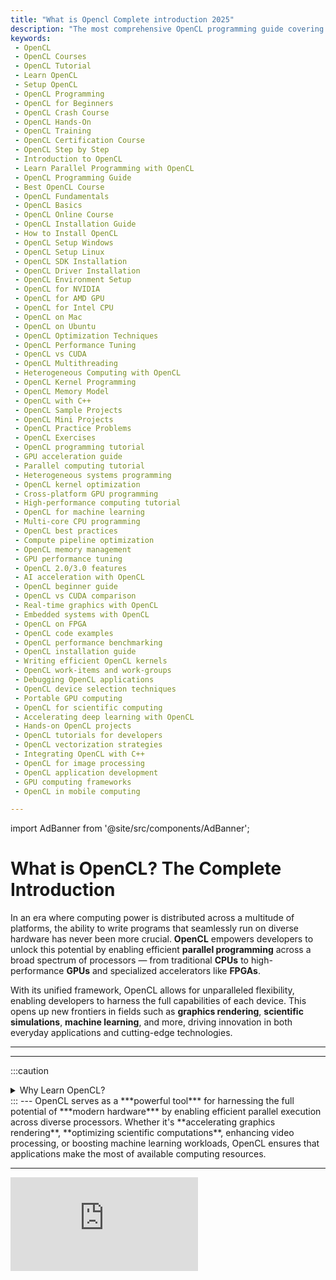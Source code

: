 ```yaml
---
title: "What is Opencl Complete introduction 2025"
description: "The most comprehensive OpenCL programming guide covering architecture, kernel optimization, GPU/CPU acceleration, and real-world applications with hands-on code examples."
keywords: 
 - OpenCL  
 - OpenCL Courses  
 - OpenCL Tutorial  
 - Learn OpenCL  
 - Setup OpenCL  
 - OpenCL Programming  
 - OpenCL for Beginners  
 - OpenCL Crash Course  
 - OpenCL Hands-On  
 - OpenCL Training  
 - OpenCL Certification Course  
 - OpenCL Step by Step  
 - Introduction to OpenCL  
 - Learn Parallel Programming with OpenCL  
 - OpenCL Programming Guide  
 - Best OpenCL Course  
 - OpenCL Fundamentals  
 - OpenCL Basics  
 - OpenCL Online Course  
 - OpenCL Installation Guide  
 - How to Install OpenCL  
 - OpenCL Setup Windows  
 - OpenCL Setup Linux  
 - OpenCL SDK Installation  
 - OpenCL Driver Installation  
 - OpenCL Environment Setup  
 - OpenCL for NVIDIA  
 - OpenCL for AMD GPU  
 - OpenCL for Intel CPU  
 - OpenCL on Mac  
 - OpenCL on Ubuntu  
 - OpenCL Optimization Techniques  
 - OpenCL Performance Tuning  
 - OpenCL vs CUDA  
 - OpenCL Multithreading  
 - Heterogeneous Computing with OpenCL  
 - OpenCL Kernel Programming  
 - OpenCL Memory Model  
 - OpenCL with C++  
 - OpenCL Sample Projects  
 - OpenCL Mini Projects  
 - OpenCL Practice Problems  
 - OpenCL Exercises  
 - OpenCL programming tutorial  
 - GPU acceleration guide  
 - Parallel computing tutorial  
 - Heterogeneous systems programming  
 - OpenCL kernel optimization  
 - Cross-platform GPU programming  
 - High-performance computing tutorial  
 - OpenCL for machine learning  
 - Multi-core CPU programming  
 - OpenCL best practices  
 - Compute pipeline optimization  
 - OpenCL memory management  
 - GPU performance tuning  
 - OpenCL 2.0/3.0 features  
 - AI acceleration with OpenCL  
 - OpenCL beginner guide  
 - OpenCL vs CUDA comparison  
 - Real-time graphics with OpenCL  
 - Embedded systems with OpenCL  
 - OpenCL on FPGA  
 - OpenCL code examples  
 - OpenCL performance benchmarking  
 - OpenCL installation guide  
 - Writing efficient OpenCL kernels  
 - OpenCL work-items and work-groups  
 - Debugging OpenCL applications  
 - OpenCL device selection techniques  
 - Portable GPU computing  
 - OpenCL for scientific computing  
 - Accelerating deep learning with OpenCL  
 - Hands-on OpenCL projects  
 - OpenCL tutorials for developers  
 - OpenCL vectorization strategies  
 - Integrating OpenCL with C++  
 - OpenCL for image processing  
 - OpenCL application development  
 - GPU computing frameworks  
 - OpenCL in mobile computing  

---
```


import AdBanner from '@site/src/components/AdBanner';

# What is OpenCL? The Complete Introduction

In an era where computing power is distributed across a multitude of platforms, the ability to write programs that seamlessly run on diverse hardware has never been more crucial. **OpenCL** empowers developers to unlock this potential by enabling efficient **parallel programming** across a broad spectrum of processors — from traditional **CPUs** to high-performance **GPUs** and specialized accelerators like **FPGAs**. 

With its unified framework, OpenCL allows for unparalleled flexibility, enabling developers to harness the full capabilities of each device. This opens up new frontiers in fields such as **graphics rendering**, **scientific simulations**, **machine learning**, and more, driving innovation in both everyday applications and cutting-edge technologies.

---


<div>
   <AdBanner />
</div>


---
:::caution

<details>
<summary> Why Learn OpenCL? </summary>

Learning OpenCL is valuable for developers, researchers, and engineers working in high-performance computing (HPC), machine learning, real-time graphics, or any field where compute-intensive tasks are required. Here’s why:

- **Hardware-Agnostic Skills**: OpenCL teaches you to write code that works on various platforms — not just one brand or device family.
- **Parallel Programming Proficiency**: It helps you build a strong foundation in parallelism — a must-have skill in modern computing.
- **Future-Proofing Your Knowledge**: With the industry's shift toward heterogeneous computing (e.g., CPUs + GPUs + accelerators), OpenCL makes you adaptable across platforms.
- **Optimization Control**: OpenCL offers low-level access to memory and execution models, allowing for fine-tuned performance optimizations.
- **Cross-Industry Demand**: Whether you're in AI, finance, biotech, or embedded systems, OpenCL is used where speed and efficiency matter.

Whether you're building a graphics pipeline or accelerating data analysis on edge devices, OpenCL empowers you to write portable and high-performance code.
</details>
:::
---
OpenCL serves as a ***powerful tool*** for harnessing the full potential of ***modern hardware*** by enabling efficient parallel execution across diverse processors.
 Whether it's **accelerating graphics rendering**, **optimizing scientific computations**, enhancing video processing, or boosting machine learning workloads, OpenCL ensures that applications make the most of available computing resources.


---
<div>
<AdBanner />
</div>


<div style={{ position: 'relative', paddingBottom: '56.25%', height: 0, overflow: 'hidden', marginTop: '20px' }}>
  <iframe
    src="https://www.youtube.com/embed/J9trN17VDOY"
    title="CompilerSutra: Watch Video"
    style={{ position: 'absolute', top: 0, left: 0, width: '100%', height: '100%' }}
    frameBorder="0"
    allow="accelerometer; autoplay; clipboard-write; encrypted-media; gyroscope; picture-in-picture; web-share"
    allowFullScreen
  />
</div>


## Table of Contents

1. [Introduction to OpenCL](#1-introduction-to-opencl)
2. [Key Components of OpenCL](#2-key-components-of-opencl)
   * [Platform Model](#21-platform-model)
   * [Execution Model](#22-execution-model)
   * [Memory Hierarchy](#23-memory-hierarchy)
3. [How OpenCL Works: Programming Model](#3-how-opencl-works-programming-model)
4. [Performance Advantages](#4-performance-advantages)
5. [Real-World Applications of OpenCL](#5-real-world-applications-of-opencl)
6. [Common Pitfalls in OpenCL Programming](#6-common-pitfalls-in-opencl-programming)
7. [OpenCL vs Alternatives](#7-opencl-vs-alternatives)
8. [Expert Insights & What's Next](#8-expert-insights--whats-next)

---

<div>
<AdBanner />
</div>


## 1. Introduction to OpenCL

**OpenCL (Open Computing Language)** is an open, royalty-free standard developed by the [Khronos Group](https://www.khronos.org/opencl/) for writing parallel programs that execute across heterogeneous platforms. 

OpenCL is a robust and ``versatile framework`` designed to enable efficient parallel programming across a wide array of hardware platforms. It allows developers to write code that can execute seamlessly on multiple types of processors, including general-purpose CPUs, high-performance GPUs, specialized FPGAs, and DSPs. By providing a unified programming model, OpenCL abstracts away the complexities of hardware-specific architectures, allowing code to be portable and scalable across different devices.

Through its standardized interface, ``OpenCL offers`` fine-grained control over parallel ***execution, memory management, and synchronization, empowering developers to optimize their applications for maximum performance***.

---
:::important
 It supports both ***task-based*** and ***data-based*** parallelism, making it suitable for a variety of applications ranging from scientific simulations and machine learning to real-time graphics rendering and video processing. 
 :::
 ---


 >***As a result, OpenCL enables the development of high-performance applications that can efficiently utilize the computational power of heterogeneous systems, regardless of the underlying hardware***.
---

With OpenCL, developers can unlock the full potential of a system, taking advantage of the parallel processing capabilities of modern processors to speed up complex workloads and achieve significant performance gains.

:::tip
<details>
<summary><strong>Heterogeneous Program vs. Heterogeneous Platform</strong> 📊</summary>

A **heterogeneous program** is software written to utilize different types of processors (CPU, GPU, TPU, etc.).  
A **heterogeneous platform** is the hardware system made up of those diverse processing units.

| Aspect                  | Heterogeneous Program                           | Heterogeneous Platform                          |
|------------------------|--------------------------------------------------|-------------------------------------------------|
| Definition             | Software using multiple processor types         | System with multiple processor types            |
| Focus                  | How tasks are divided and run                   | What hardware components are available          |
| Example                | ML code running on CPU & GPU                    | A laptop with CPU, GPU, and NPU                 |
| Goal                   | Efficiency and speed in execution               | Flexibility and optimized performance           |
| Dependency             | Depends on heterogeneous platform               | Independent of specific programs                |

</details>
:::

<div>
<AdBanner />
</div>


This unified model helps eliminate the need for platform-specific codebases, allowing for greater code reusability and simplified development workflows. OpenCL applications are particularly well-suited for domains like **scientific computing**, **image processing**, **financial modeling**, and **machine learning**, where performance across multiple hardware types is critical.

> 💡 **Tip**: Think of OpenCL as a universal translator that lets your code speak to CPUs, GPUs, and other processors using the same language.
  
---

<div>
<AdBanner />
</div>


:::note
<details>
<summary> Why OpenCL? </summary>

* **Cross-Platform Compatibility**: Run the same OpenCL code on different hardware without modification. This makes development faster and maintenance easier, especially when targeting diverse devices from vendors like Intel, AMD, NVIDIA, or ARM.
* **Scalable Parallelism**: Supports fine-grained (data-level) and coarse-grained (task-level) parallelism. Whether you’re parallelizing a simple image filter or a complex simulation, OpenCL can adapt to the scale and complexity of the computation.
* **Vendor-Neutral**: No dependency on a specific vendor ecosystem (unlike CUDA with NVIDIA). This means you avoid lock-in, and your applications can run on a wider range of devices, from embedded processors to high-performance clusters.
* **Standardized API**: Backed by the Khronos Group, ensuring future support and extensibility. As the ecosystem evolves, OpenCL continues to grow with consistent updates, support for new features, and collaboration among industry leaders.
</details>
:::

<div>
<AdBanner />
</div>


:::tip
<details>
<summary> Why Was OpenCL Created? </summary>

The computing world has rapidly shifted from single-core to multi-core processors, and now toward highly parallel architectures like GPUs and FPGAs. This evolution has led to a massive increase in computing power, but also in complexity for software developers.

However, programming these different hardware types required different tools and languages. This lack of portability and standardization was a major barrier for developers. Writing performance-critical code meant rewriting and optimizing for each hardware type individually—an expensive and error-prone process.

OpenCL was introduced to solve this by providing a **common language** for all compute devices. It allows developers to write code once and run it on various hardware, enabling better utilization of system resources and reducing development costs. With OpenCL, developers can abstract the hardware differences and focus on parallel logic, trusting the runtime and driver implementations to handle the specifics.

> 📝 **Note**: OpenCL was designed to be an open standard to prevent vendor lock-in and to help developers scale across hardware platforms. Its mission is to unify the fragmented landscape of high-performance computing into a consistent and portable programming model.
</details>
:::
---
<div>
<AdBanner />
</div>



## 2. Key Components of OpenCL

OpenCL (Open Computing Language) provides a framework to develop parallel programs that can execute across a wide variety of compute devices, including CPUs, GPUs, FPGAs, and other accelerators. The architecture is designed to maximize parallelism, enabling high-performance computing on heterogeneous platforms.

```mermaid
graph TD
    A[Host Program] -->|Commands| B[Compute Devices]
    B --> C[CPU]
    B --> D[GPU]
    B --> E[FPGA]
    B --> F[Other Accelerators]
```
<details>
<summary> Digram Explanation </summary>

As illustrated in the diagram above, the **OpenCL system** consists of a **Host Program** (typically running on a CPU) that interacts with various **Compute Devices** such as CPUs, GPUs, FPGAs, or other accelerators through the OpenCL runtime. The Host Program sends commands to the Compute Devices, which are responsible for executing the parallel tasks defined by OpenCL kernels. Each type of compute device has specific capabilities:

- **CPU**: Handles general-purpose tasks and is efficient at executing serial operations.
- **GPU**: Specializes in highly parallel computations, making it ideal for tasks like graphics rendering or scientific computing.
- **FPGA**: Field-Programmable Gate Arrays provide specialized hardware for certain tasks requiring parallelism and customization.
- **Other Accelerators**: Devices like **TPUs** (Tensor Processing Units) or other specialized hardware tailored for specific types of computations.

This architecture allows for flexible and efficient parallel processing across a diverse range of hardware, enabling a wide variety of applications in scientific computing, machine learning, and graphics rendering.

<div>
<AdBanner />
</div>

</details>

### 2.1 Platform Model

The **Platform Model** in OpenCL defines the relationship between the **host** (typically a CPU) and **compute devices** (such as GPUs, FPGAs, and other accelerators). The OpenCL runtime connects the host and the devices, allowing efficient parallel processing through coordinated execution.

#### Key Components

- **Host Program**: The host program runs on the CPU and is responsible for managing the OpenCL tasks. It coordinates memory allocation, kernel execution, and the overall control of the OpenCL program.
  
- **Compute Devices**: These devices execute OpenCL kernels and include:
  - **CPU (Central Processing Unit)**: Typically handles serial or control-oriented tasks.
  - **GPU (Graphics Processing Unit)**: Performs parallel tasks, especially suited for computations involving massive data sets, like graphics rendering or scientific computing.
  - **FPGA (Field-Programmable Gate Array)**: Hardware accelerator for custom parallel tasks, providing flexibility for specialized operations.
  - **Other Accelerators**: These include **TPUs (Tensor Processing Units)** and other specialized hardware accelerators designed to execute specific types of calculations more efficiently.

The **Platform Model** abstracts these various devices, allowing developers to write portable code that can be executed on different types of hardware without modification.

> 📝 **Summary**: OpenCL allows for a unified interface to access a variety of compute devices, such as CPUs, GPUs, and FPGAs. This architecture facilitates efficient parallel processing across heterogeneous platforms.

| Component               | Description                                         |
| ----------------------- | --------------------------------------------------- |
| Host                    | Manages OpenCL objects, memory, and execution flow  |
| Device                  | Executes OpenCL kernels (e.g., CPU, GPU, FPGA)      |
| Compute Unit (CU)       | Logical processing blocks inside a device, responsible for computation tasks |
| Processing Element (PE) | SIMD (Single Instruction, Multiple Data)-capable units that perform the actual computations |

> 💡 **Tip**: Always query the available devices at runtime to adapt to different hardware capabilities and configurations.

---

<div>
<AdBanner />
</div>


### 2.2 Execution Model

The **Execution Model** in OpenCL describes how parallel programs are executed across compute devices using **kernels**, which are the fundamental units of work in OpenCL. These kernels are launched across multiple **work-items** and organized into **work-groups**.

#### Key Concepts

- **Kernel**: A kernel is a function written in a C-like programming language that runs on the compute device. It defines the task to be performed in parallel by each work-item.
  
- **NDRange (N-Dimensional Range)**: Specifies the total index space over which a kernel is executed. This index space can be 1D, 2D, or 3D, depending on the problem being solved.

- **Work-Item**: A work-item is the smallest unit of work in OpenCL. Each work-item executes an instance of a kernel, and the execution of all work-items occurs in parallel across available compute resources.

- **Work-Group**: A work-group is a collection of work-items that execute together. Work-items within a work-group can share local memory and synchronize their execution, which allows for efficient data sharing and coordination during parallel execution.

#### Example Kernel

Here is an example of a simple kernel that performs vector addition:

```c
__kernel void vector_add(__global const float *A, __global const float *B, __global float *C) {
    int i = get_global_id(0);  // Get the global ID of the work-item
    C[i] = A[i] + B[i];        // Perform the vector addition
}
```
This kernel will be executed in parallel, where each work-item computes one element of the result vector.

💡 **Tip**: The optimal size for a work-group often depends on the device architecture. Start with 64 or 128 work-items per work-group and adjust based on performance testing.

📝 **Note**: `get_global_id(0)` is commonly used to index 1D data, but OpenCL supports up to 3D ranges for more complex data layouts.

---

<div>
<AdBanner />
</div>


### 2.3 Memory Hierarchy

The Memory Model in OpenCL defines several memory regions with different characteristics, including access speed, scope, and lifetime. Proper memory management is critical to achieving high performance in OpenCL applications, as it helps reduce memory bottlenecks and latency.

| **Memory Type**     | **Scope**        | **Lifetime**      | **Access Speed** | **Example Use Case**               |
| ------------------- | ---------------- | ----------------- | ---------------- | ---------------------------------- |
| Global Memory       | All work-items   | Kernel duration   | Slow             | Large input/output buffers         |
| Constant Memory     | Read-only        | Kernel duration   | Medium           | Constants shared by all work-items |
| Local Memory        | Work-group       | Kernel duration   | Medium           | Shared data among work-items in the same work-group |
| Private Memory      | Work-item        | Kernel duration   | Fast             | Local variables inside kernels     |

#### Key Considerations

- **Global Memory**: This memory is accessible by all work-items, but it is the slowest type of memory in OpenCL. It is typically used to store large input or output buffers that need to be shared across work-items.
- **Constant Memory**: This memory is read-only and shared across all work-items. It is generally faster than global memory and is used for storing constant values that are shared across the entire kernel execution.
- **Local Memory**: Local memory is shared between work-items within the same work-group. It provides faster access than global memory and is ideal for storing intermediate results that need to be shared between work-items in a work-group.
- **Private Memory**: This memory is used by individual work-items and is the fastest memory type. It is used for storing temporary variables that are local to each work-item.

<div>
<AdBanner />
</div>


#### Optimization Tips

- **Minimize global memory accesses**: Global memory is slow, so try to load data into local memory when possible to reduce access time.
- **Use local memory effectively**: Local memory allows for faster access within work-groups, so use it for storing intermediate results that need to be shared by work-items in the same group.

💡 **Tip**: Memory optimization is key to achieving high performance in OpenCL applications. Efficient use of memory can dramatically reduce execution time.

📝 **Summary**:

- **Global Memory**: Use for storing large buffers, but avoid frequent access in kernels.
- **Local Memory**: Use for intermediate results that need to be shared among work-items in a work-group.
- **Private Memory**: Use for work-item-specific variables to minimize access latency.

> 💡 **Tip**: Optimal **work-group size** often depends on your device. Start with 64 or 128 and benchmark.


> 📝 **Note**: `get_global_id(0)` is commonly used for 1D data, but OpenCL supports up to 3D ranges.

---
<div>
<AdBanner />
</div>



### 2.3 Memory Hierarchy

OpenCL defines multiple levels of memory to optimize performance:

| Memory Type     | Scope          | Lifetime        | Access Speed | Example Use Case               |
| --------------- | -------------- | --------------- | ------------ | ------------------------------ |
| Global Memory   | All work-items | Kernel duration | Slow         | Input/output buffers           |
| Constant Memory | Read-only      | Kernel duration | Medium       | Constants for all work-items   |
| Local Memory    | Work-group     | Kernel duration | Medium       | Shared intermediate results    |
| Private Memory  | Work-item      | Kernel duration | Fast         | Local variables inside kernels |

Correct usage of these memory types is crucial for maximizing throughput.

> 💡 **Tip**: Minimize access to global memory inside kernels. Instead, load into local memory when possible.

> 📝 **Summary**:
>
> * Use **global** for main data storage.
> * Use **local** for shared buffers inside a work-group.
> * Use **private** for temporary per-thread variables.

---

## 3. How OpenCL Works: Programming Model

1. **Query Platforms and Devices**:
   Use `clGetPlatformIDs()` and `clGetDeviceIDs()` to identify available platforms and supported devices.

2. **Create Context and Command Queue**:
   A context groups devices. Command queues manage execution.

3. **Write and Build Kernel Code**:
   Kernels are written in OpenCL C and compiled at runtime using `clBuildProgram()`.

4. **Allocate Buffers and Transfer Data**:
   Buffers are allocated in device memory using `clCreateBuffer()`. Data is transferred using `clEnqueueWriteBuffer()`.

5. **Enqueue Kernel Execution**:
   Execute kernels using `clEnqueueNDRangeKernel()` with specified global and local sizes.

6. **Read Back Results**:
   Retrieve computed results using `clEnqueueReadBuffer()`.

### Minimal Host Program Flow (C API)

```c
cl_platform_id platform;
cl_device_id device;
cl_context context;
cl_command_queue queue;
cl_program program;
cl_kernel kernel;

// Query device, create context/queue
// Build program and create kernel
// Allocate memory and transfer data
// Execute kernel
// Read results back to host
```

> 💡 **Tip**: Use `cl_int err` to store return codes and always validate after each API call.

> 📝 **Note**: Runtime compilation via `clBuildProgram()` enables device-specific optimizations but can cause runtime failures. Always check build logs.

---

## 4. Performance Advantages

OpenCL allows developers to fully utilize the computing power of heterogeneous systems. Key benefits include:

* **Workload Offloading**: Transfer compute-heavy tasks to GPUs or FPGAs.
* **Fine-grained Parallelism**: Highly optimized execution through work-items and SIMD instructions.
* **Portability and Tuning**: Write once, optimize per platform.
* **Energy Efficiency**: Perform the same task faster on energy-efficient hardware accelerators.

> 💡 **Tip**: Profiling tools like CodeXL, Intel VTune, or NVIDIA Nsight help pinpoint bottlenecks.

---

## 5. Real-World Applications of OpenCL

* **Gaming**: Physics simulations, real-time rendering.
* **Finance**: Risk analysis, option pricing, and Monte Carlo simulations.
* **Healthcare**: Medical image processing and DNA sequencing.
* **AI/ML**: Preprocessing, feature extraction, and custom layers in neural networks.
* **Scientific Computing**: Molecular dynamics, weather simulation, and signal processing.

---

## 6. Common Pitfalls in OpenCL Programming

* **Lack of Error Checking**: Always verify return codes.
* **Inefficient Memory Usage**: Overuse of global memory drastically reduces performance.
* **Poor Work-Group Size Choices**: Mismatch can cause suboptimal use of hardware.
* **Non-Coalesced Memory Access**: Random access patterns are slow.
* **Runtime Compilation Errors**: Always check build logs after compiling kernels.

---
<div>
<AdBanner />
</div>

---

## 7. OpenCL vs Alternatives

| Feature        | OpenCL                   | CUDA        | SYCL            | Vulkan Compute      |
| -------------- | ------------------------ | ----------- | --------------- | ------------------- |
| Vendor Support | AMD, Intel, NVIDIA, etc. | NVIDIA only | Intel, Codeplay | Broad (GPU-focused) |
| Portability    | High                     | Low         | Medium          | Medium              |
| Maturity       | High                     | Very High   | Growing         | Medium              |
| Ecosystem      | Broad but fragmented     | Extensive   | Expanding       | Growing             |

> 💡 **Tip**: Choose CUDA if locked into NVIDIA, OpenCL for cross-vendor deployment, and SYCL for modern C++ integration.

---

## 8. Expert Insights & What's Next

OpenCL continues to evolve with support for newer versions and better integration into modern software stacks. Tools like SYCL (from the Khronos Group as well) offer a more C++-friendly approach, but OpenCL remains relevant for its universal reach.

**What's Next?**

* Learn about SPIR-V, OpenCL's intermediate representation.
* Explore OpenCL 3.0 and its new flexible device capabilities.
* Dive into case studies and tutorials on optimizing OpenCL code for specific hardware.

> 🧠 Stay tuned for practical labs and tutorials where you'll write, compile, and benchmark OpenCL programs!

<div>
   <AdBanner />
</div>
